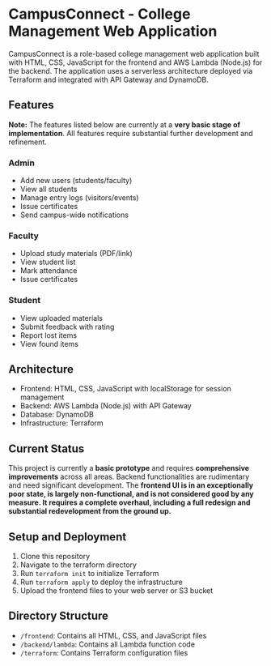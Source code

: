 # CampusConnect - College Management Web Application

CampusConnect is a role-based college management web application built with HTML, CSS, JavaScript for the frontend and AWS Lambda (Node.js) for the backend. The application uses a serverless architecture deployed via Terraform and integrated with API Gateway and DynamoDB.

## Features

**Note:** The features listed below are currently at a **very basic stage of implementation**. All features require substantial further development and refinement.

### Admin
- Add new users (students/faculty)
- View all students
- Manage entry logs (visitors/events)
- Issue certificates
- Send campus-wide notifications

### Faculty
- Upload study materials (PDF/link)
- View student list
- Mark attendance
- Issue certificates

### Student
- View uploaded materials
- Submit feedback with rating
- Report lost items
- View found items

## Architecture
- Frontend: HTML, CSS, JavaScript with localStorage for session management
- Backend: AWS Lambda (Node.js) with API Gateway
- Database: DynamoDB
- Infrastructure: Terraform

## Current Status
This project is currently a **basic prototype** and requires **comprehensive improvements** across all areas. Backend functionalities are rudimentary and need significant development. The **frontend UI is in an exceptionally poor state, is largely non-functional, and is not considered good by any measure. It requires a complete overhaul, including a full redesign and substantial redevelopment from the ground up.**

## Setup and Deployment
1. Clone this repository
2. Navigate to the terraform directory
3. Run `terraform init` to initialize Terraform
4. Run `terraform apply` to deploy the infrastructure
5. Upload the frontend files to your web server or S3 bucket

## Directory Structure
- `/frontend`: Contains all HTML, CSS, and JavaScript files
- `/backend/lambda`: Contains all Lambda function code
- `/terraform`: Contains Terraform configuration files
